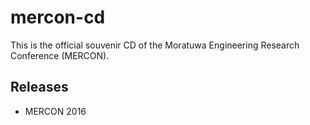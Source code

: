 # mercon-cd
This is the official souvenir CD of the Moratuwa Engineering Research Conference (MERCON).

## Releases
* MERCON 2016
